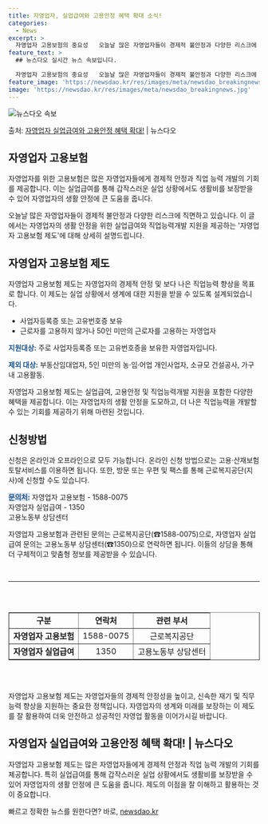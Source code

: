 ```yaml
---
title: 자영업자, 실업급여와 고용안정 혜택 확대 소식!
categories:
  - News
excerpt: >
  자영업자 고용보험의 중요성   오늘날 많은 자영업자들이 경제적 불안정과 다양한 리스크에 직면하고 있습니다. …
feature_text: >
  ## 뉴스다오 실시간 뉴스 속보입니다.

  자영업자 고용보험의 중요성   오늘날 많은 자영업자들이 경제적 불안정과 다양한 리스크에 직면하고 있습니다. …
feature_image: 'https://newsdao.kr/res/images/meta/newsdao_breakingnews.jpg'
image: 'https://newsdao.kr/res/images/meta/newsdao_breakingnews.jpg'
---
```


![뉴스다오 속보](https://newsdao.kr/res/images/meta/newsdao_breakingnews.jpg)

<p>출처: <a href="https://newsdao.kr/4736" rel="dofollow">자영업자 실업급여와 고용안정 혜택 확대!</a> | 뉴스다오</p>

<h2 data-ke-size="size26">자영업자 고용보험</h2>


자영업자를 위한 고용보험은 많은 자영업자들에게 경제적 안정과 직업 능력 개발의 기회를 제공합니다. 이는 실업급여를 통해 갑작스러운 실업 상황에서도 생활비를 보장받을 수 있어 자영업자의 생활 안정에 큰 도움을 줍니다.

<p data-ke-size="size16">오늘날 많은 자영업자들이 경제적 불안정과 다양한 리스크에 직면하고 있습니다. 이 글에서는 자영업자의 생활 안정을 위한 실업급여와 직업능력개발 지원을 제공하는 '자영업자 고용보험 제도'에 대해 상세히 설명드립니다.</p>


<h2 data-ke-size="size21">자영업자 고용보험 제도</h2>

자영업자 고용보험 제도는 자영업자의 경제적 안정 및 보다 나은 직업능력 향상을 목표로 합니다. 이 제도는 실업 상황에서 생계에 대한 지원을 받을 수 있도록 설계되었습니다.

<ul>
    <li>사업자등록증 또는 고유번호증 보유</li>
    <li>근로자를 고용하지 않거나 50인 미만의 근로자를 고용하는 자영업자</li>
</ul>

<b><span style="color: #1a5490;">지원대상:</span></b>
주로 사업자등록증 또는 고유번호증을 보유한 자영업자입니다.

<b><span style="color: #1a5490;">제외 대상:</span></b>
부동산임대업자, 5인 미만의 농·임·어업 개인사업자, 소규모 건설공사, 가구 내 고용활동.

<p data-ke-size="size16">자영업자 고용보험 제도는 실업급여, 고용안정 및 직업능력개발 지원을 포함한 다양한 혜택을 제공합니다. 이는 자영업자의 생활 안정을 도모하고, 더 나은 직업능력을 개발할 수 있는 기회를 제공하기 위해 마련된 것입니다.</p>


<h2 data-ke-size="size21">신청방법</h2>

신청은 온라인과 오프라인으로 모두 가능합니다. 온라인 신청 방법으로는 고용·산재보험 토탈서비스를 이용하면 됩니다. 또한, 방문 또는 우편 및 팩스를 통해 근로복지공단(지사)에 신청할 수도 있습니다.

<b><span style="background-color: #21538527; color: #1a5490;">문의처:</span></b>
자영업자 고용보험 - 1588-0075<br>
자영업자 실업급여 - 1350<br>
고용노동부 상담센터

<p data-ke-size="size16">자영업자 고용보험과 관련된 문의는 근로복지공단(☎1588-0075)으로, 자영업자 실업급여 문의는 고용노동부 상담센터(☎1350)으로 연락하면 됩니다. 이들의 상담을 통해 더 구체적이고 맞춤형 정보를 제공받을 수 있습니다.</p>

<p data-ke-size="size16">&nbsp;</p>

<hr>

<p data-ke-size="size16">&nbsp;</p>


<div style="overflow-x:auto;">
  <table border="1" style="width: 100%; text-align: center;">
    <tbody>
      <tr>
        <td style="text-align: center; height: 17px;"><b>구분</b></td>
        <td style="text-align: center; height: 17px;"><b>연락처</b></td>
        <td style="text-align: center; height: 17px;"><b>관련 부서</b></td>
      </tr>
      <tr>
        <td style="text-align: center; height: 17px;"><b>자영업자 고용보험</b></td>
        <td style="text-align: center; height: 17px;">1588-0075</td>
        <td style="text-align: center; height: 17px;">근로복지공단</td>
      </tr>
      <tr>
        <td style="text-align: center; height: 17px;"><b>자영업자 실업급여</b></td>
        <td style="text-align: center; height: 17px;">1350</td>
        <td style="text-align: center; height: 17px;">고용노동부 상담센터</td>
      </tr>
    </tbody>
  </table>
</div>

<p data-ke-size="size16">&nbsp;</p>

<p data-ke-size="size16">자영업자 고용보험 제도는 자영업자들의 경제적 안정성을 높이고, 신속한 재기 및 직무 능력 향상을 지원하는 중요한 정책입니다. 자영업자의 생계와 미래를 보장하는 이 제도를 잘 활용하여 더욱 안전하고 성공적인 자영업 활동을 이어가시길 바랍니다.</p>


<h2 data-ke-size="size21">자영업자 실업급여와 고용안정 혜택 확대! | 뉴스다오</h2>

자영업자 고용보험 제도는 많은 자영업자들에게 경제적 안정과 직업 능력 개발의 기회를 제공합니다. 특히 실업급여를 통해 갑작스러운 실업 상황에서도 생활비를 보장받을 수 있어 자영업자의 생활 안정에 큰 도움을 줍니다. 제도의 이점을 잘 이해하고 활용하는 것이 중요합니다.

<link href="https://newsdao.kr/4736"></link>
 

빠르고 정확한 뉴스를 원한다면? 바로, <a href="https://newsdao.kr" rel="dofollow">newsdao.kr</a>


